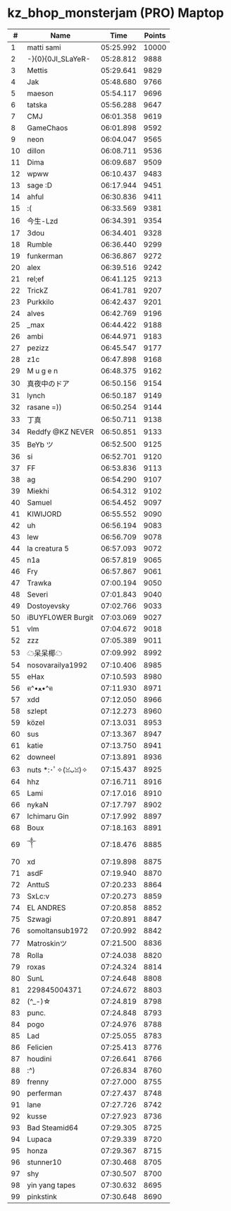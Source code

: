 # kz_bhop_monsterjam (PRO) Maptop

|  # | Name | Time | Points |
|-------------- | -------------- | -------------- | -------------- | 
| 1 | matti sami | 05:25.992 | 10000 | 
| 2 | -}{0}{0JI_SLaYeR- | 05:28.812 | 9888 | 
| 3 | Mettis | 05:29.641 | 9829 | 
| 4 | Jak | 05:48.680 | 9766 | 
| 5 | maeson | 05:54.117 | 9696 | 
| 6 | tatska | 05:56.288 | 9647 | 
| 7 | CMJ | 06:01.358 | 9619 | 
| 8 | GameChaos | 06:01.898 | 9592 | 
| 9 | neon | 06:04.047 | 9565 | 
| 10 | dillon | 06:08.711 | 9536 | 
| 11 | Dima | 06:09.687 | 9509 | 
| 12 | wpww | 06:10.437 | 9483 | 
| 13 | sage :D | 06:17.944 | 9451 | 
| 14 | ahful | 06:30.836 | 9411 | 
| 15 | :( | 06:33.569 | 9381 | 
| 16 | 今生-Lzd | 06:34.391 | 9354 | 
| 17 | 3dou | 06:34.401 | 9328 | 
| 18 | Rumble | 06:36.440 | 9299 | 
| 19 | funkerman | 06:36.867 | 9272 | 
| 20 | alex | 06:39.516 | 9242 | 
| 21 | rel;ef | 06:41.125 | 9213 | 
| 22 | TrickZ | 06:41.781 | 9207 | 
| 23 | Purkkilo | 06:42.437 | 9201 | 
| 24 | alves | 06:42.769 | 9196 | 
| 25 | _max | 06:44.422 | 9188 | 
| 26 | ambi | 06:44.971 | 9183 | 
| 27 | pezizz | 06:45.547 | 9177 | 
| 28 | z1c | 06:47.898 | 9168 | 
| 29 | M u g e n | 06:48.375 | 9162 | 
| 30 | 真夜中のドア | 06:50.156 | 9154 | 
| 31 | lynch | 06:50.187 | 9149 | 
| 32 | rasane =)) | 06:50.254 | 9144 | 
| 33 | 丁真 | 06:50.711 | 9138 | 
| 34 | Reddfy @KZ NEVER | 06:50.851 | 9133 | 
| 35 | BeYb ツ | 06:52.500 | 9125 | 
| 36 | si | 06:52.701 | 9120 | 
| 37 | FF | 06:53.836 | 9113 | 
| 38 | ag | 06:54.290 | 9107 | 
| 39 | Miekhi | 06:54.312 | 9102 | 
| 40 | Samuel | 06:54.452 | 9097 | 
| 41 | KIWIJORD | 06:55.552 | 9090 | 
| 42 | uh | 06:56.194 | 9083 | 
| 43 | lew | 06:56.709 | 9078 | 
| 44 | la creatura 5 | 06:57.093 | 9072 | 
| 45 | n1a | 06:57.819 | 9065 | 
| 46 | Fry | 06:57.867 | 9061 | 
| 47 | Trawka | 07:00.194 | 9050 | 
| 48 | Severi | 07:01.843 | 9040 | 
| 49 | Dostoyevsky | 07:02.766 | 9033 | 
| 50 | iBUYFL0WER Burgit | 07:03.069 | 9027 | 
| 51 | vlm | 07:04.672 | 9018 | 
| 52 | zzz | 07:05.389 | 9011 | 
| 53 | ☁呆呆椰☁ | 07:09.992 | 8992 | 
| 54 | nosovarailya1992 | 07:10.406 | 8985 | 
| 55 | eHax | 07:10.593 | 8980 | 
| 56 | ฅ^•ﻌ•^ฅ | 07:11.930 | 8971 | 
| 57 | xdd | 07:12.050 | 8966 | 
| 58 | szlept | 07:12.273 | 8960 | 
| 59 | közel | 07:13.031 | 8953 | 
| 60 | sus | 07:13.367 | 8947 | 
| 61 | katie | 07:13.750 | 8941 | 
| 62 | downeel | 07:13.891 | 8936 | 
| 63 | nuts *:･ﾟ✧(ꈍᴗꈍ)✧ | 07:15.437 | 8925 | 
| 64 | hhz | 07:16.711 | 8916 | 
| 65 | Lami | 07:17.016 | 8910 | 
| 66 | nykaN | 07:17.797 | 8902 | 
| 67 | Ichimaru Gin | 07:17.992 | 8897 | 
| 68 | Boux | 07:18.163 | 8891 | 
| 69 | ༒ | 07:18.476 | 8885 | 
| 70 | xd | 07:19.898 | 8875 | 
| 71 | asdF | 07:19.940 | 8870 | 
| 72 | AnttuS | 07:20.233 | 8864 | 
| 73 | SxLc:v | 07:20.273 | 8859 | 
| 74 | EL ANDRES | 07:20.858 | 8852 | 
| 75 | Szwagi | 07:20.891 | 8847 | 
| 76 | somoltansub1972 | 07:20.992 | 8842 | 
| 77 | Matroskinツ | 07:21.500 | 8836 | 
| 78 | Rolla | 07:24.038 | 8820 | 
| 79 | roxas | 07:24.324 | 8814 | 
| 80 | SunL | 07:24.648 | 8808 | 
| 81 | 229845004371 | 07:24.672 | 8803 | 
| 82 | (^_-)☆ | 07:24.819 | 8798 | 
| 83 | punc. | 07:24.848 | 8793 | 
| 84 | pogo | 07:24.976 | 8788 | 
| 85 | Lad | 07:25.055 | 8783 | 
| 86 | Felicien | 07:25.413 | 8776 | 
| 87 | houdini | 07:26.641 | 8766 | 
| 88 | :^) | 07:26.834 | 8760 | 
| 89 | frenny | 07:27.000 | 8755 | 
| 90 | perferman | 07:27.437 | 8748 | 
| 91 | lane | 07:27.726 | 8742 | 
| 92 | kusse | 07:27.923 | 8736 | 
| 93 | Bad Steamid64 | 07:29.305 | 8725 | 
| 94 | Lupaca | 07:29.339 | 8720 | 
| 95 | honza | 07:29.367 | 8715 | 
| 96 | stunner10 | 07:30.468 | 8705 | 
| 97 | shy | 07:30.507 | 8700 | 
| 98 | yin yang tapes | 07:30.632 | 8695 | 
| 99 | pinkstink | 07:30.648 | 8690 | 

